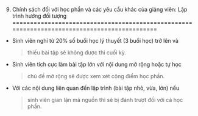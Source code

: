 9. Chính sách đối với học phần và các yêu cầu khác của giảng viên: Lập trình hướng đối tượng
============================================================================================

-   Sinh viên nghỉ từ 20% số buổi học lý thuyết (3 buổi học) trở lên và
    > thiếu bài tập sẽ không được thi cuối kỳ.

-   Sinh viên tích cực làm bài tập lớn với nội dung mở rộng hoặc tự học
    > chủ đề mở rộng sẽ được xem xét cộng điểm học phần.

-   Với các nội dung liên quan đến lập trình (bài tập nhỏ, vừa, lớn) nếu
    > sinh viên gian lận mã nguồn thì sẽ bị đánh trượt đối với cả học
    > phần.

